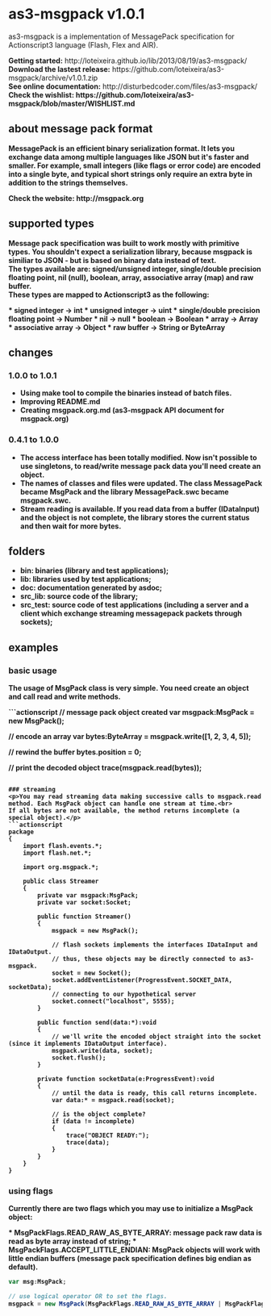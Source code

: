 # as3-msgpack v1.0.1
<p>as3-msgpack is a implementation of MessagePack specification for Actionscript3 language (Flash, Flex and AIR).</p>
<p><strong>Getting started:</strong> http://loteixeira.github.io/lib/2013/08/19/as3-msgpack/<br>
<strong>Download the lastest release:</strong> https://github.com/loteixeira/as3-msgpack/archive/v1.0.1.zip<br>
<strong>See online documentation:</strong> http://disturbedcoder.com/files/as3-msgpack/<br>
<strong>Check the wishlist:</string> https://github.com/loteixeira/as3-msgpack/blob/master/WISHLIST.md</p>

## about message pack format
<p>MessagePack is an efficient binary serialization format. It lets you exchange data among multiple languages like JSON but it's faster and smaller. For example, small integers (like flags or error code) are encoded into a single byte, and typical short strings only require an extra byte in addition to the strings themselves.</p>
<p>Check the website: http://msgpack.org</p>

## supported types
<p>Message pack specification was built to work mostly with primitive types. You shouldn't expect a serialization library, because msgpack is similiar to JSON - but is based on binary data instead of text.<br>
The types available are: signed/unsigned integer, single/double precision floating point, nil (null), boolean, array, associative array (map) and raw buffer.<br>
These types are mapped to Actionscript3 as the following:</p>
* signed integer -> int
* unsigned integer -> uint
* single/double precision floating point -> Number
* nil -> null
* boolean -> Boolean
* array -> Array
* associative array -> Object
* raw buffer -> String or ByteArray

## changes
### 1.0.0 to 1.0.1
* Using make tool to compile the binaries instead of batch files.
* Improving README.md
* Creating msgpack.org.md (as3-msgpack API document for msgpack.org)

### 0.4.1 to 1.0.0
* The access interface has been totally modified. Now isn't possible to use singletons, to read/write message pack data you'll need create an object.
* The names of classes and files were updated. The class MessagePack became MsgPack and the library MessagePack.swc became msgpack.swc.
* Stream reading is available. If you read data from a buffer (IDataInput) and the object is not complete, the library stores the current status and then wait for more bytes.

## folders
* bin: binaries (library and test applications);
* lib: libraries used by test applications;
* doc: documentation generated by asdoc;
* src_lib: source code of the library;
* src_test: source code of test applications (including a server and a client which exchange streaming messagepack packets through sockets);

## examples
### basic usage
<p>The usage of MsgPack class is very simple. You need create an object and call read and write methods.</p>
```actionscript
// message pack object created
var msgpack:MsgPack = new MsgPack();

// encode an array
var bytes:ByteArray = msgpack.write([1, 2, 3, 4, 5]);

// rewind the buffer
bytes.position = 0;

// print the decoded object
trace(msgpack.read(bytes));
```

### streaming
<p>You may read streaming data making successive calls to msgpack.read method. Each MsgPack object can handle one stream at time.<br>
If all bytes are not available, the method returns incomplete (a special object).</p>
```actionscript
package
{
	import flash.events.*;
	import flash.net.*;

	import org.msgpack.*;

	public class Streamer
	{
		private var msgpack:MsgPack;
		private var socket:Socket;

		public function Streamer()
		{
			msgpack = new MsgPack();

			// flash sockets implements the interfaces IDataInput and IDataOutput.
			// thus, these objects may be directly connected to as3-msgpack.
			socket = new Socket();
			socket.addEventListener(ProgressEvent.SOCKET_DATA, socketData);
			// connecting to our hypothetical server
			socket.connect("localhost", 5555);
		}

		public function send(data:*):void
		{
			// we'll write the encoded object straight into the socket (since it implements IDataOutput interface).
			msgpack.write(data, socket);
			socket.flush();
		}

		private function socketData(e:ProgressEvent):void
		{
			// until the data is ready, this call returns incomplete.
			var data:* = msgpack.read(socket);

			// is the object complete?
			if (data != incomplete)
			{
				trace("OBJECT READY:");
				trace(data);
			}
		}
	}
}
```

### using flags
<p>Currently there are two flags which you may use to initialize a MsgPack object:</p>
* MsgPackFlags.READ_RAW_AS_BYTE_ARRAY: message pack raw data is read as byte array instead of string;
* MsgPackFlags.ACCEPT_LITTLE_ENDIAN: MsgPack objects will work with little endian buffers (message pack specification defines big endian as default).

```actionscript
var msg:MsgPack;

// use logical operator OR to set the flags.
msgpack = new MsgPack(MsgPackFlags.READ_RAW_AS_BYTE_ARRAY | MsgPackFlags.ACCEPT_LITTLE_ENDIAN);
```

